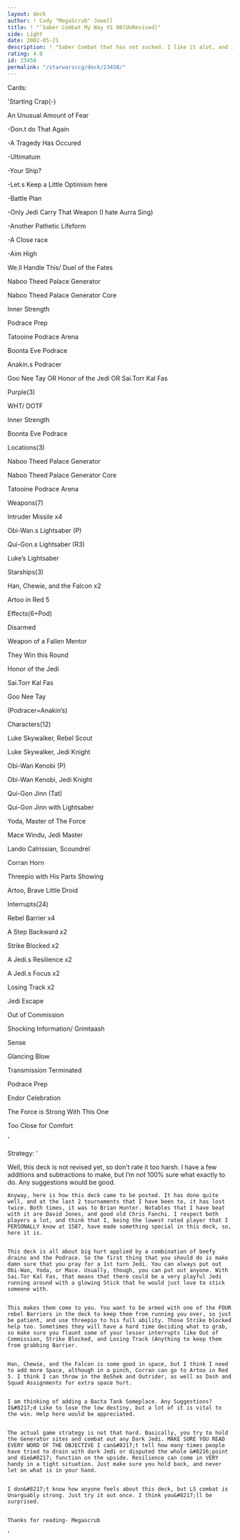 ```yaml
---
layout: deck
author: ! Cody "MegaScrub" Jewell
title: ! "’Saber Combat My Way V1 00(UnRevised)"
side: Light
date: 2002-05-21
description: ! "Saber Combat that has not sucked. I like it alot, and It has beaten alot of deck types including Watto, HDADTJ, TDIGWATT, and Invasion. Check it out."
rating: 4.0
id: 23458
permalink: "/starwarsccg/deck/23458/"
---
```

Cards: 

'Starting Crap(-)


An Unusual Amount of Fear

-Don.t do That Again

-A Tragedy Has Occured

-Ultimatum

-Your Ship?

-Let.s Keep a Little Optimism here

-Battle Plan

-Only Jedi Carry That Weapon (I hate Aurra Sing)

-Another Pathetic Lifeform

-A Close race

-Aim High

We.ll Handle This/ Duel of the Fates

Naboo Theed Palace Generator

Naboo Theed Palace Generator Core

Inner Strength

Podrace Prep

Tatooine Podrace Arena

Boonta Eve Podrace

Anakin.s Podracer

Goo Nee Tay OR Honor of the Jedi OR Sai.Torr Kal Fas


Purple(3)

WHT/ DOTF

Inner Strength

Boonta Eve Podrace


Locations(3)

Naboo Theed Palace Generator

Naboo Theed Palace Generator Core

Tatooine Podrace Arena


Weapons(7)

Intruder Missile x4

Obi-Wan.s Lightsaber (P)

Qui-Gon.s Lightsaber (R3)

Luke’s Lightsaber


Starships(3)

Han, Chewie, and the Falcon x2

Artoo in Red 5 


Effects(6+Pod)

Disarmed

Weapon of a Fallen Mentor

They Win this Round

Honor of the Jedi

Sai.Torr Kal Fas

Goo Nee Tay

(Podracer=Anakin’s)


Characters(12)

Luke Skywalker, Rebel Scout

Luke Skywalker, Jedi Knight

Obi-Wan Kenobi (P)

Obi-Wan Kenobi, Jedi Knight

Qui-Gon Jinn (Tat)

Qui-Gon Jinn with Lightsaber

Yoda, Master of The Force

Mace Windu, Jedi Master

Lando Calrissian, Scoundrel

Corran Horn

Threepio with His Parts Showing

Artoo, Brave Little Droid


Interrupts(24)

Rebel Barrier x4

A Step Backward x2

Strike Blocked x2

A Jedi.s Resilience x2

A Jedi.s Focus x2

Losing Track x2

Jedi Escape

Out of Commission

Shocking Information/ Grimtaash

Sense

Glancing Blow

Transmission Terminated

Podrace Prep

Endor Celebration

The Force is Strong With This One

Too Close for Comfort








'

Strategy: '

Well, this deck is not revised yet, so don&#8217;t rate it too harsh. I have a few additions and subtractions to make, but I&#8217;m not 100% sure what exactly to do. Any suggestions would be good. 


	Anyway, here is how this deck came to be posted. It has done quite well, and at the last 2 tournaments that I have been to, it has lost twice. Both times, it was to Brian Hunter. Notables that I have beat with it are David Jones, and good old Chris Fanchi. I respect both players a lot, and think that I, being the lowest rated player that I PERSONALLY know at 1587, have made something special in this deck, so, here it is.


	This deck is all about big hurt applied by a combination of beefy drains and the Podrace. So the first thing that you should do is make damn sure that you pray for a 1st turn Jedi. You can always put out Obi-Wan, Yoda, or Mace. Usually, though, you can put out anyone. With Sai.Tor Kal Fas, that means that there could be a very playful Jedi running around with a glowing Stick that he would just love to stick someone with. 


	This makes them come to you. You want to be armed with one of the FOUR rebel Barriers in the deck to keep them from running you over, so just be patient, and use threepio to his full ability. Those Strike blocked help too. Sometimes they will have a hard time deciding what to grab, so make sure you flaunt some of your lesser interrupts like Out of Commission, Strike Blocked, and Losing Track (Anything to keep them from grabbing Barrier. 


	Han, Chewie, and the Falcon is some good in space, but I think I need to add more Space, although in a pinch, Corran can go to Artoo in Red 5. I think I can throw in the BoShek and Outrider, as well as Dash and Squad Assignments for extra space hurt.


	I am thinking of adding a Bacta Tank Someplace. Any Suggestions? I&#8217;d Like to lose the low destiny, but a lot of it is vital to the win. Help here would be appreciated. 


	The actual game strategy is not that hard. Basically, you try to hold the Generator sites and combat out any Dark Jedi. MAKE SURE YOU READ EVERY WORD OF THE OBJECTIVE I can&#8217;t tell how many times people have tried to drain with dark Jedi or disputed the whole &#8216;point and die&#8217; function on the upside. Resilience can come in VERY handy in a tight situation. Just make sure you hold back, and never let on what is in your hand. 


	I don&#8217;t know how anyone feels about this deck, but LS combat is Unarguably strong. Just try it out once. I think you&#8217;ll be surprised. 


	Thanks for reading- Megascrub

'
